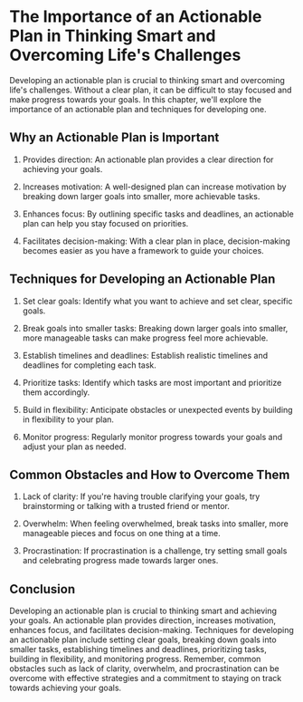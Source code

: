 # The Importance of an Actionable Plan in Thinking Smart and Overcoming Life's Challenges

Developing an actionable plan is crucial to thinking smart and overcoming life's challenges. Without a clear plan, it can be difficult to stay focused and make progress towards your goals. In this chapter, we'll explore the importance of an actionable plan and techniques for developing one.

Why an Actionable Plan is Important
-----------------------------------

1. Provides direction: An actionable plan provides a clear direction for achieving your goals.

2. Increases motivation: A well-designed plan can increase motivation by breaking down larger goals into smaller, more achievable tasks.

3. Enhances focus: By outlining specific tasks and deadlines, an actionable plan can help you stay focused on priorities.

4. Facilitates decision-making: With a clear plan in place, decision-making becomes easier as you have a framework to guide your choices.

Techniques for Developing an Actionable Plan
--------------------------------------------

1. Set clear goals: Identify what you want to achieve and set clear, specific goals.

2. Break goals into smaller tasks: Breaking down larger goals into smaller, more manageable tasks can make progress feel more achievable.

3. Establish timelines and deadlines: Establish realistic timelines and deadlines for completing each task.

4. Prioritize tasks: Identify which tasks are most important and prioritize them accordingly.

5. Build in flexibility: Anticipate obstacles or unexpected events by building in flexibility to your plan.

6. Monitor progress: Regularly monitor progress towards your goals and adjust your plan as needed.

Common Obstacles and How to Overcome Them
-----------------------------------------

1. Lack of clarity: If you're having trouble clarifying your goals, try brainstorming or talking with a trusted friend or mentor.

2. Overwhelm: When feeling overwhelmed, break tasks into smaller, more manageable pieces and focus on one thing at a time.

3. Procrastination: If procrastination is a challenge, try setting small goals and celebrating progress made towards larger ones.

Conclusion
----------

Developing an actionable plan is crucial to thinking smart and achieving your goals. An actionable plan provides direction, increases motivation, enhances focus, and facilitates decision-making. Techniques for developing an actionable plan include setting clear goals, breaking down goals into smaller tasks, establishing timelines and deadlines, prioritizing tasks, building in flexibility, and monitoring progress. Remember, common obstacles such as lack of clarity, overwhelm, and procrastination can be overcome with effective strategies and a commitment to staying on track towards achieving your goals.

